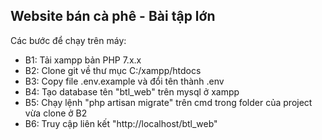 ## Website bán cà phê - Bài tập lớn
Các bước để chạy trên máy:
- B1: Tải xampp bản PHP 7.x.x
- B2: Clone git về thư mục C:/xampp/htdocs
- B3: Copy file .env.example và đổi tên thành .env
- B4: Tạo database tên "btl_web" trên mysql ở xampp
- B5: Chạy lệnh "php artisan migrate" trên cmd trong folder của project vừa clone ở B2
- B6: Truy cập liên kết "http://localhost/btl_web"
